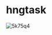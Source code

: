 # hngtask

![5k75q4](https://user-images.githubusercontent.com/41083673/130224730-8e4bcbeb-5503-4569-ae36-3d3125cf999e.gif)

